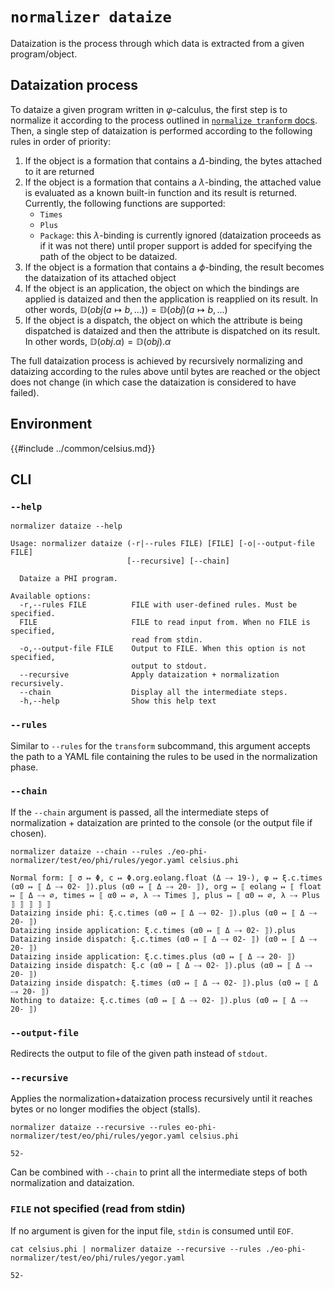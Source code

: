 # `normalizer dataize`

Dataization is the process through which data is extracted from a given program/object.

## Dataization process

To dataize a given program written in $\varphi$-calculus, the first step is to normalize it according to the process outlined in [`normalize tranform` docs](./normalizer-transform.md).
Then, a single step of dataization is performed according to the following rules in order of priority:
1. If the object is a formation that contains a $\Delta$-binding, the bytes attached to it are returned
2. If the object is a formation that contains a $\lambda$-binding, the attached value is evaluated as a known built-in function and its result is returned. Currently, the following functions are supported:
   - `Times`
   - `Plus`
   - `Package`: this $\lambda$-binding is currently ignored (dataization proceeds as if it was not there) until proper support is added for specifying the path of the object to be dataized.
3. If the object is a formation that contains a $\phi$-binding, the result becomes the dataization of its attached object
4. If the object is an application, the object on which the bindings are applied is dataized and then the application is reapplied on its result. In other words, $\mathbb{D}\left(obj(a \mapsto b, ...)\right) = \mathbb{D}\left(obj\right)(a \mapsto b, ...)$
5. If the object is a dispatch, the object on which the attribute is being dispatched is dataized and then the attribute is dispatched on its result. In other words, $\mathbb{D}\left(obj.\alpha\right) = \mathbb{D}\left(obj\right).\alpha$

The full dataization process is achieved by recursively normalizing and dataizing according to the rules above until bytes are reached or the object does not change (in which case the dataization is considered to have failed).

## Environment

{{#include ../common/celsius.md}}

## CLI

### `--help`

```$ as console
normalizer dataize --help
```

```console
Usage: normalizer dataize (-r|--rules FILE) [FILE] [-o|--output-file FILE]
                          [--recursive] [--chain]

  Dataize a PHI program.

Available options:
  -r,--rules FILE          FILE with user-defined rules. Must be specified.
  FILE                     FILE to read input from. When no FILE is specified,
                           read from stdin.
  -o,--output-file FILE    Output to FILE. When this option is not specified,
                           output to stdout.
  --recursive              Apply dataization + normalization recursively.
  --chain                  Display all the intermediate steps.
  -h,--help                Show this help text
```

### `--rules`

Similar to `--rules` for the `transform` subcommand, this argument accepts the path to a YAML file containing the rules to be used in the normalization phase.

### `--chain`

If the `--chain` argument is passed, all the intermediate steps of normalization + dataization are printed to the console (or the output file if chosen).

```$ as console
normalizer dataize --chain --rules ./eo-phi-normalizer/test/eo/phi/rules/yegor.yaml celsius.phi
```

```console
Normal form: ⟦ σ ↦ Φ, c ↦ Φ.org.eolang.float (Δ ⤍ 19-), φ ↦ ξ.c.times (α0 ↦ ⟦ Δ ⤍ 02- ⟧).plus (α0 ↦ ⟦ Δ ⤍ 20- ⟧), org ↦ ⟦ eolang ↦ ⟦ float ↦ ⟦ Δ ⤍ ∅, times ↦ ⟦ α0 ↦ ∅, λ ⤍ Times ⟧, plus ↦ ⟦ α0 ↦ ∅, λ ⤍ Plus ⟧ ⟧ ⟧ ⟧ ⟧
Dataizing inside phi: ξ.c.times (α0 ↦ ⟦ Δ ⤍ 02- ⟧).plus (α0 ↦ ⟦ Δ ⤍ 20- ⟧)
Dataizing inside application: ξ.c.times (α0 ↦ ⟦ Δ ⤍ 02- ⟧).plus
Dataizing inside dispatch: ξ.c.times (α0 ↦ ⟦ Δ ⤍ 02- ⟧) (α0 ↦ ⟦ Δ ⤍ 20- ⟧)
Dataizing inside application: ξ.c.times.plus (α0 ↦ ⟦ Δ ⤍ 20- ⟧)
Dataizing inside dispatch: ξ.c (α0 ↦ ⟦ Δ ⤍ 02- ⟧).plus (α0 ↦ ⟦ Δ ⤍ 20- ⟧)
Dataizing inside dispatch: ξ.times (α0 ↦ ⟦ Δ ⤍ 02- ⟧).plus (α0 ↦ ⟦ Δ ⤍ 20- ⟧)
Nothing to dataize: ξ.c.times (α0 ↦ ⟦ Δ ⤍ 02- ⟧).plus (α0 ↦ ⟦ Δ ⤍ 20- ⟧)
```

### `--output-file`

Redirects the output to file of the given path instead of `stdout`.

### `--recursive`

Applies the normalization+dataization process recursively until it reaches bytes or no longer modifies the object (stalls).

```$ as console
normalizer dataize --recursive --rules eo-phi-normalizer/test/eo/phi/rules/yegor.yaml celsius.phi
```

```console
52-
```

Can be combined with `--chain` to print all the intermediate steps of both normalization and dataization.

### `FILE` not specified (read from stdin)

If no argument is given for the input file, `stdin` is consumed until `EOF`.

```$ as console
cat celsius.phi | normalizer dataize --recursive --rules ./eo-phi-normalizer/test/eo/phi/rules/yegor.yaml
```

```console
52-
```
